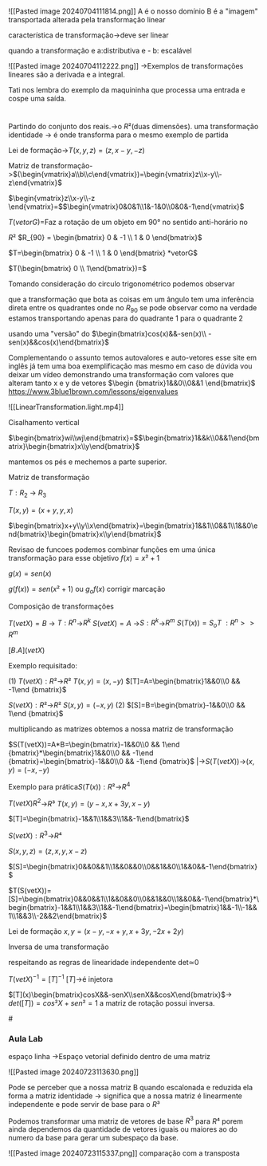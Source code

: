 	
#
![[Pasted image 20240704111814.png]]
A é o nosso domínio
B é a "imagem" transportada alterada pela transformação linear

característica de transformação->deve ser linear

quando a transformação e a:distributiva e - b: escalável

![[Pasted image 20240704112222.png]]
->Exemplos de transformações lineares são a derivada e a integral.

Tati nos lembra do exemplo da maquininha que processa uma entrada e cospe uma saída.

#
Partindo do conjunto dos reais.->o $R²$(duas dimensões).
uma transformação identidade -> é onde transforma para o mesmo exemplo de partida

Lei de formação->$T(x,y,z)=(z,x-y,-z)$

Matriz de transformação->$(\begin{vmatrix}a\\b\\c\end{vmatrix})=\begin{vmatrix}z\\x-y\\-z\end{vmatrix}$

$\begin{vmatrix}z\\x-y\\-z \end{vmatrix}=$$\begin{vmatrix}0&0&1\\1&-1&0\\0&0&-1\end{vmatrix}$



$T(vetorG)=$Faz a rotação de um objeto em 90° no sentido anti-horário no 

$R²$
$R_{90} = \begin{bmatrix} 0 & -1 \\ 1 & 0 \end{bmatrix}$

$T=\begin{bmatrix} 0 & -1 \\ 1 & 0 \end{bmatrix} *vetorG$

$T(\begin{bmatrix} 0 \\ 1\end{bmatrix})=$

Tomando consideração do circulo trigonométrico podemos observar

que a transformação que bota as coisas em um ângulo tem uma inferência direta entre os quadrantes onde no $R_{90}$ se pode observar como na verdade estamos transportando apenas para do quadrante 1 para o quadrante 2

usando uma "versão" do $\begin{bmatrix}cos(x)&&-sen(x)\\ -sen(x)&&cos(x)\end{bmatrix}$


Complementando o assunto temos autovalores e auto-vetores
esse site em inglês já tem uma boa exemplificação mas mesmo em caso de dúvida vou deixar um vídeo demonstrando uma transformação com valores que alteram tanto x e y
de vetores $\begin {bmatrix}1&&0\\0&&1 \end{bmatrix}$
https://www.3blue1brown.com/lessons/eigenvalues

![[LinearTransformation.light.mp4]]

Cisalhamento vertical

$\begin{bmatrix}wi\\wj\end{bmatrix}=$$\begin{bmatrix}1&&k\\0&&1\end{bmatrix}\begin{bmatrix}x\\y\end{bmatrix}$

mantemos os pés e mechemos a parte superior.

Matriz de transformação

$T:R_2$ -> $R_3$

$T(x,y)= (x+y,y,x)$

$\begin{bmatrix}x+y\\y\\x\end{bmatrix}=\begin{bmatrix}1&&1\\0&&1\\1&&0\end{bmatrix}\begin{bmatrix}x\\y\end{bmatrix}$


Revisao de funcoes 
podemos combinar funções em uma única transformação para esse objetivo
$f(x)=x²+1$

$g(x)=sen(x)$

$g(f(x))= sen(x²+1)$ ou $g_of(x)$
corrigir marcação

Composição de transformações

$T(vetX)=B$ -> $T:R^n$->$R^k$
$S(vetX)=A$ ->$S:R^k$->$R^m$
$S(T(x))=S_oT$ 
				$:R^n >>R^m$

$[B.A](vetX)$

Exemplo requisitado:


(1)
$T(vetX):R²$->$R²$
$T(x,y)=(x,-y)$
$[T]=A=\begin{bmatrix}1&&0\\0 && -1\end {bmatrix}$

$S(vetX):R²$->$R²$
$S(x,y)=(-x,y)$
(2)
$[S]=B=\begin{bmatrix}-1&&0\\0 && 1\end {bmatrix}$

multiplicando as matrizes obtemos a nossa matriz de transformação

$S(T(vetX))=A*B=\begin{bmatrix}-1&&0\\0 && 1\end {bmatrix}*\begin{bmatrix}1&&0\\0 && -1\end {bmatrix}=\begin{bmatrix}-1&&0\\0 && -1\end {bmatrix}$
	|->$S(T(vetX))$->$(x,y)=(-x,-y)$

Exemplo para prática$S(T(x)):R²$->$R^4$ 

$T(vetX)R^2$->$R³$
$T(x,y)=(y-x,x+3y,x-y)$

$[T]=\begin{bmatrix}-1&&1\\1&&3\\1&&-1\end{bmatrix}$

$S(vetX):R^3$->$R⁴$

$S(x,y,z)=(z,x,y,x-z)$

$[S]=\begin{bmatrix}0&&0&&1\\1&&0&&0\\0&&1&&0\\1&&0&&-1\end{bmatrix}$

$T(S(vetX))=[S]=\begin{bmatrix}0&&0&&1\\1&&0&&0\\0&&1&&0\\1&&0&&-1\end{bmatrix}*\begin{bmatrix}-1&&1\\1&&3\\1&&-1\end{bmatrix}=\begin{bmatrix}1&&-1\\-1&&1\\1&&3\\-2&&2\end{bmatrix}$

Lei de formação $x,y=(x-y,-x+y,x+3y,-2x+2y)$

Inversa de uma transformação

respeitando as regras de  linearidade independente det≃0

$T(vetX)^{-1}=[T]^{-1}$ $[T]$->é injetora

$[T](x)\begin{bmatrix}cosX&&-senX\\senX&&cosX\end{bmatrix}$->  $det([T])=cos²X+sen²=1$ a matriz de rotação possui inversa.

#<h3> Aula Lab</h3>
espaço linha ->Espaço vetorial definido dentro de uma matriz

![[Pasted image 20240723113630.png]]

Pode se perceber que a nossa matriz B quando escalonada e reduzida ela forma a matriz identidade -> significa que a nossa matriz é linearmente independente e pode servir de base para o $R³$

Podemos transformar uma matriz de vetores de base $R^3$ para $R⁴$  porem ainda dependemos da quantidade de vetores iguais ou maiores ao do numero da base para gerar um subespaço da base.

![[Pasted image 20240723115337.png]]
comparação com a transposta
